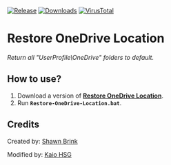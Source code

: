 [![Release](https://img.shields.io/github/v/release/KaioHSG/restore-onedrive-location)](https://github.com/KaioHSG/restore-onedrive-location/releases/latest)
[![Downloads](https://img.shields.io/github/downloads/KaioHSG/restore-onedrive-location/total)](https://github.com/KaioHSG/restore-onedrive-location/releases)
[![VirusTotal](https://img.shields.io/badge/virus_total-status-navy)](https://www.virustotal.com/gui/file/ccd7d71eb578f316a9d5e6339413b5b1bd38f1de7603e1858d2c4bc2807851c8)

# Restore OneDrive Location

*Return all "UserProfile\OneDrive" folders to default.*

## How to use?

1. Download a version of [**Restore OneDrive Location**](https://github.com/kaiohsg/restore-one-drive-location/releases/latest).
2. Run **`Restore-OneDrive-Location.bat`**.

## Credits

Created by: [Shawn Brink](https://www.tenforums.com/tutorials/23504-users-personal-folders-restore-default-location-windows-10-a.html)

Modified by: [Kaio HSG](https://github.com/kaiohsg/restore-one-drive-location)
